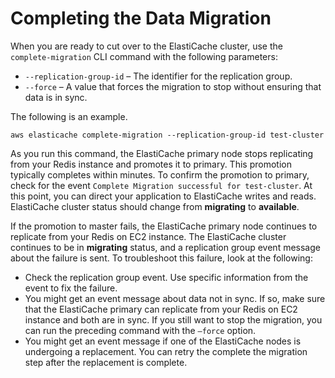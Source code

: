 # Completing the Data Migration<a name="Migration-Complete"></a>

When you are ready to cut over to the ElastiCache cluster, use the `complete-migration` CLI command with the following parameters:
+ `--replication-group-id` – The identifier for the replication group\.
+ `--force` – A value that forces the migration to stop without ensuring that data is in sync\.

The following is an example\.

```
aws elasticache complete-migration --replication-group-id test-cluster
```

As you run this command, the ElastiCache primary node stops replicating from your Redis instance and promotes it to primary\. This promotion typically completes within minutes\. To confirm the promotion to primary, check for the event `Complete Migration successful for test-cluster`\. At this point, you can direct your application to ElastiCache writes and reads\. ElastiCache cluster status should change from **migrating** to **available**\.

If the promotion to master fails, the ElastiCache primary node continues to replicate from your Redis on EC2 instance\. The ElastiCache cluster continues to be in **migrating** status, and a replication group event message about the failure is sent\. To troubleshoot this failure, look at the following:
+ Check the replication group event\. Use specific information from the event to fix the failure\.
+ You might get an event message about data not in sync\. If so, make sure that the ElastiCache primary can replicate from your Redis on EC2 instance and both are in sync\. If you still want to stop the migration, you can run the preceding command with the `—force` option\.
+ You might get an event message if one of the ElastiCache nodes is undergoing a replacement\. You can retry the complete the migration step after the replacement is complete\.